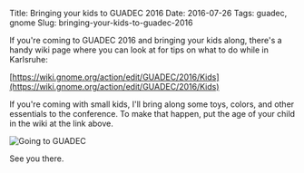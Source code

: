 Title: Bringing your kids to GUADEC 2016
Date: 2016-07-26
Tags: guadec, gnome
Slug: bringing-your-kids-to-guadec-2016

If you're coming to GUADEC 2016 and bringing your kids along, there's
a handy wiki page where you can look at for tips on what to do while
in Karlsruhe:

[https://wiki.gnome.org/action/edit/GUADEC/2016/Kids](https://wiki.gnome.org/action/edit/GUADEC/2016/Kids)

If you're coming with small kids, I'll bring along some toys, colors,
and other essentials to the conference. To make that happen, put the age
of your child in the wiki at the link above.

![Going to GUADEC](images/badge-goingto.png)

See you there.
